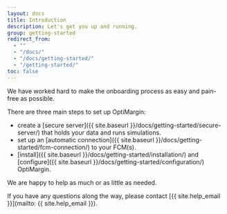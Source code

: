 ```yaml
---
layout: docs
title: Introduction
description: Let's get you up and running.
group: getting-started
redirect_from:
  - ""
  - "/docs/"
  - "/docs/getting-started/"
  - "/getting-started/"
toc: false
---
```


We have worked hard to make the onboarding process as easy and pain-free as possible.

There are three main steps to set up OptiMargin:
- create a [secure server]({{ site.baseurl }}/docs/getting-started/secure-server/) that holds your data and runs simulations.
- set up an [automatic connection]({{ site.baseurl }}/docs/getting-started/fcm-connection/) to your FCM(s).
- [install]({{ site.baseurl }}/docs/getting-started/installation/) and [configure]({{ site.baseurl }}/docs/getting-started/configuration/) OptiMargin.

We are happy to help as much or as little as needed.

If you have any questions along the way, please contact [{{ site.help_email }}](mailto: {{ site.help_email }}).